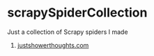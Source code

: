 # scrapySpiderCollection
Just a collection of Scrapy spiders I made

1. [justshowerthoughts.com](http://www.justshowerthoughts.com)